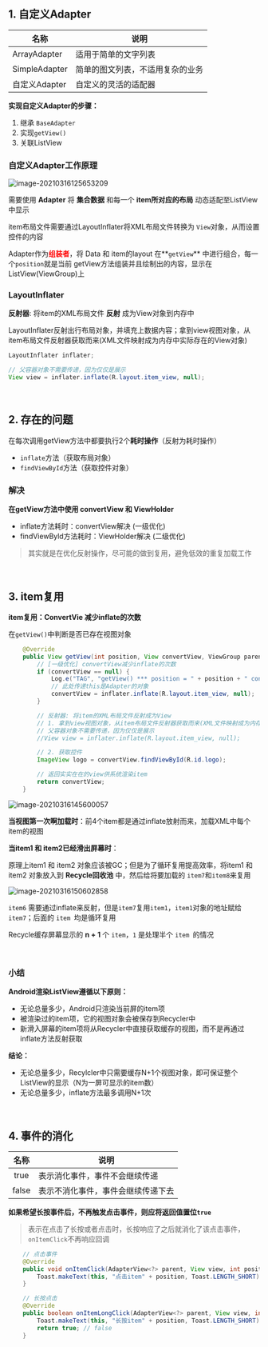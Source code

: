 ## 1. 自定义Adapter

| 名称          | 说明                             |
| ------------- | -------------------------------- |
| ArrayAdapter  | 适用于简单的文字列表             |
| SimpleAdapter | 简单的图文列表，不适用复杂的业务 |
| 自定义Adapter | 自定义的灵活的适配器             |

**实现自定义Adapter的步骤：**

1. 继承 `BaseAdapter`
2. 实现`getView()`
3. 关联ListView



### 自定义Adapter工作原理

![image-20210316125653209](https://iqqcode-blog.oss-cn-beijing.aliyuncs.com/img-2021-befo/20210316125653.png)

需要使用 **Adapter** 将 **集合数据** 和每一个 **item所对应的布局** 动态适配至ListView中显示

item布局文件需要通过LayoutInflater将XML布局文件转换为 `View`对象，从而设置控件的内容 

Adapter作为<font color =red>**组装者**</font>，将 Data 和 item的layout 在**`getView`** 中进行组合，每一个`position`就是当前 getView方法组装并且绘制出的内容，显示在ListView(ViewGroup)上

### LayoutInflater

**反射器**: 将item的XML布局文件 **反射** 成为View对象到内存中

LayoutInflater反射出行布局对象，并填充上数据内容；拿到view视图对象，从item布局文件反射器获取而来(XML文件映射成为内存中实际存在的View对象)

```java
LayoutInflater inflater;

// 父容器对象不需要传递，因为仅仅是展示
View view = inflater.inflate(R.layout.item_view, null); 
```

<br>

## 2. 存在的问题

在每次调用getView方法中都要执行2个**耗时操作**（反射为耗时操作）

- `inflate`方法（获取布局对象）
- `findViewById`方法（获取控件对象）

### 解决

**在getView方法中使用 convertView 和 ViewHolder**

- inflate方法耗时：convertView解决 (一级优化)
- findViewByld方法耗时：ViewHolder解决 (二级优化)

> 其实就是在优化反射操作，尽可能的做到复用，避免低效的重复加载工作

<br>

## 3. item复用

**item复用：ConvertVie 减少inflate的次数**

在`getView()`中判断是否已存在视图对象

```java
	@Override
    public View getView(int position, View convertView, ViewGroup parent) {
        // [一级优化] convertView减少inflate的次数
        if (convertView == null) {
            Log.e("TAG", "getView() *** position = " + position + " convertView = " + convertView);
            // 此处传递this是Adapter的对象
            convertView = inflater.inflate(R.layout.item_view, null);
        }

        // 反射器: 将item的XML布局文件反射成为View
        // 1. 拿到view视图对象，从item布局文件反射器获取而来(XML文件映射成为内存中实际存在的View对象)
        // 父容器对象不需要传递，因为仅仅是展示
        //View view = inflater.inflate(R.layout.item_view, null);

        // 2. 获取控件
        ImageView logo = convertView.findViewById(R.id.logo);

        // 返回实实在在的view供系统渲染item
        return convertView;
    }
```

![image-20210316145600057](https://iqqcode-blog.oss-cn-beijing.aliyuncs.com/img-2021-befo/20210316145600.png)

**当视图第一次啊加载时**：前4个item都是通过inflate放射而来，加载XML中每个item的视图

**当item1 和 item2已经滑出屏幕时**：

原理上item1 和 item2 对象应该被GC；但是为了循环复用提高效率，将item1 和 item2 对象放入到 **Recycle回收池** 中，然后给将要加载的 `item7`和`item8`来复用

![image-20210316150602858](https://iqqcode-blog.oss-cn-beijing.aliyuncs.com/img-2021-befo/20210316150602.png)

`item6` 需要通过inflate来反射，但是`item7`复用`item1`，`item1`对象的地址赋给`item7`；后面的 `item `均是循环复用

Recycle缓存屏幕显示的 **n + 1** 个 `item`，`1` 是处理半个 `item `的情况

<br>

### 小结

**Android渲染ListView遵循以下原则：**

- 无论总量多少，Android只渲染当前屏的item项
- 被渲染过的item项，它的视图对象会被保存到Recycler中
- 新滑入屏幕的item项将从Recycler中直接获取缓存的视图，而不是再通过inflate方法反射获取

**结论：**

- 无论总量多少，Recylcler中只需要缓存N+1个视图对象，即可保证整个ListView的显示（N为一屏可显示的item数）
- 无论总量多少，inflate方法最多调用N+1次

<br>

## 4. 事件的消化

| 名称  | 说明                               |
| :---: | ---------------------------------- |
| true  | 表示消化事件，事件不会继续传递     |
| false | 表示不消化事件，事件会继续传递下去 |

**如果希望长按事件后，不再触发点击事件，则应将返回值置位`true`**

> 表示在点击了长按或者点击时，长按响应了之后就消化了该点击事件，`onItemClick`不再响应回调

```java
	// 点击事件
	@Override
    public void onItemClick(AdapterView<?> parent, View view, int position, long id) {
        Toast.makeText(this, "点击item" + position, Toast.LENGTH_SHORT).show();
    }  

	// 长按点击 
	@Override
    public boolean onItemLongClick(AdapterView<?> parent, View view, int position, long id) {
        Toast.makeText(this, "长按item" + position, Toast.LENGTH_SHORT).show();
        return true; // false
    }
```

